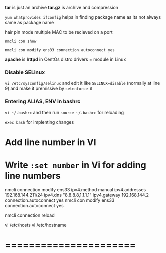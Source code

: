 


**tar** is just an archive 
**tar.gz** is archive and compression 

`yum whatprovides ifconfig` helps in finding package name as its not always same as package name 

hair pin mode multiple MAC to be recieved on a port



`nmcli con show`

`nmcli con modify ens33 connection.autoconnect yes` 



**apache** is **httpd** in CentOs distro 
drivers = module in Linux



### Disable SELinux

`vi /etc/sysconfig/selinux` and edit it like `SELINUX=disable` (normally at line 9)
and make it premissive by `setenforce 0` 


### Entering ALIAS, ENV in bashrc

`vi ~/.bashrc` and then run `source ~/.bashrc` for reloading


`exec bash` for implenting changes 


# Add line number in VI 
Write `:set number` in Vi for adding line numbers
==============



nmcli connection modify ens33 ipv4.method manual ipv4.addresses 192.168.144.211/24 ipv4.dns "8.8.8.8,1.1.1.1" ipv4.gateway 192.168.144.2 connection.autoconnect yes
nmcli con modify ens33 connection.autoconnect yes


nmcli connection reload


vi /etc/hosts
vi /etc/hostname



======================
========================


